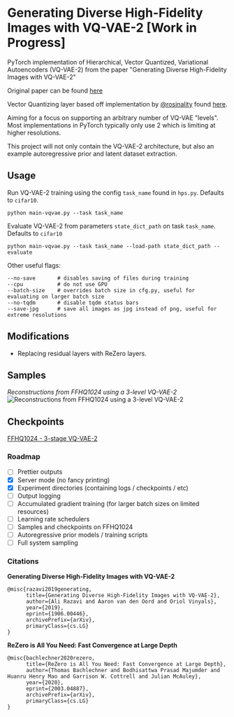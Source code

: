 # Generating Diverse High-Fidelity Images with VQ-VAE-2 [Work in Progress]
PyTorch implementation of Hierarchical, Vector Quantized, Variational Autoencoders (VQ-VAE-2) 
from the paper "Generating Diverse High-Fidelity Images with VQ-VAE-2"

Original paper can be found [here](https://arxiv.org/abs/1906.00446)

Vector Quantizing layer based off implementation by [@rosinality](https://github.com/rosinality) 
found [here](https://github.com/rosinality/vq-vae-2-pytorch).

Aiming for a focus on supporting an arbitrary number of VQ-VAE "levels". Most implementations in 
PyTorch typically only use 2 which is limiting at higher resolutions.

This project will not only contain the VQ-VAE-2 architecture, but also an example autoregressive 
prior and latent dataset extraction.

## Usage
Run VQ-VAE-2 training using the config `task_name` found in `hps.py`. Defaults to `cifar10`.
```
python main-vqvae.py --task task_name
```

Evaluate VQ-VAE-2 from parameters `state_dict_path` on task `task_name`. Defaults to `cifar10`
```
python main-vqvae.py --task task_name --load-path state_dict_path --evaluate
```

Other useful flags:
```
--no-save       # disables saving of files during training
--cpu           # do not use GPU
--batch-size    # overrides batch size in cfg.py, useful for evaluating on larger batch size
--no-tqdm       # disable tqdm status bars
--save-jpg      # save all images as jpg instead of png, useful for extreme resolutions
```

## Modifications
- Replacing residual layers with ReZero layers.

## Samples
*Reconstructions from FFHQ1024 using a 3-level VQ-VAE-2*
![Reconstructions from FFHQ1024 using a 3-level VQ-VAE-2](recon-example.png)

## Checkpoints
[FFHQ1024 - 3-stage VQ-VAE-2](ffhq1024-state-dict-0017.pt)

### Roadmap
- [ ] Prettier outputs
- [X] Server mode (no fancy printing)
- [X] Experiment directories (containing logs / checkpoints / etc)
- [ ] Output logging
- [ ] Accumulated gradient training (for larger batch sizes on limited resources)
- [ ] Learning rate schedulers
- [ ] Samples and checkpoints on FFHQ1024
- [ ] Autoregressive prior models / training scripts
- [ ] Full system sampling

### Citations
**Generating Diverse High-Fidelity Images with VQ-VAE-2**
```
@misc{razavi2019generating,
      title={Generating Diverse High-Fidelity Images with VQ-VAE-2}, 
      author={Ali Razavi and Aaron van den Oord and Oriol Vinyals},
      year={2019},
      eprint={1906.00446},
      archivePrefix={arXiv},
      primaryClass={cs.LG}
}
```

**ReZero is All You Need: Fast Convergence at Large Depth**
```
@misc{bachlechner2020rezero,
      title={ReZero is All You Need: Fast Convergence at Large Depth}, 
      author={Thomas Bachlechner and Bodhisattwa Prasad Majumder and Huanru Henry Mao and Garrison W. Cottrell and Julian McAuley},
      year={2020},
      eprint={2003.04887},
      archivePrefix={arXiv},
      primaryClass={cs.LG}
}
```
